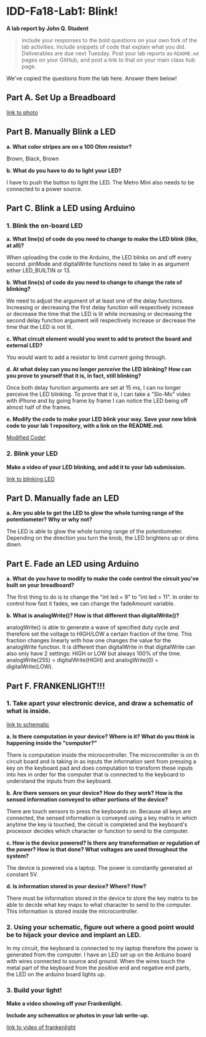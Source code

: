 # IDD-Fa18-Lab1: Blink!

**A lab report by John Q. Student**


> Include your responses to the bold questions on your own fork of the lab activities. Include snippets of code that explain what you did. Deliverables are due next Tuesday. Post your lab reports as `README.md` pages on your GitHub, and post a link to that on your main class hub page.

We've copied the questions from the lab here. Answer them below!

## Part A. Set Up a Breadboard

[link to photo](https://github.com/wario123/IDD-Fa18-Lab1/blob/master/IMG_7296.jpg)
 

## Part B. Manually Blink a LED

**a. What color stripes are on a 100 Ohm resistor?**

Brown, Black, Brown
 
**b. What do you have to do to light your LED?**

I have to push the button to light the LED. The Metro Mini also needs to be connected to a power source.

## Part C. Blink a LED using Arduino

### 1. Blink the on-board LED

**a. What line(s) of code do you need to change to make the LED blink (like, at all)?**

When uploading the code to the Arduino, the LED blinks on and off every second. pinMode and digitalWrite functions need to take in as argument either LED_BUILTIN or 13.

**b. What line(s) of code do you need to change to change the rate of blinking?**

We need to adjust the argument of at least one of the delay functions. Increasing or decreasing the first delay function will respectively increase or decrease the time that the LED is lit while increasing or decreasing the second delay function argument will respectively increase or decrease the time that the LED is not lit.

**c. What circuit element would you want to add to protect the board and external LED?**

You would want to add a resistor to limit current going through.
 
**d. At what delay can you no longer *perceive* the LED blinking? How can you prove to yourself that it is, in fact, still blinking?**

Once both delay function arguments are set at 15 ms, I can no longer perceive the LED blinking. To prove that it is, I can take a "Slo-Mo" video with iPhone and by going frame by frame I can notice the LED being off almost half of the frames.

**e. Modify the code to make your LED blink your way. Save your new blink code to your lab 1 repository, with a link on the README.md.**

[Modified Code!](https://github.com/wario123/IDD-Fa18-Lab1/blob/master/partC_question1e.ino)
    

### 2. Blink your LED

**Make a video of your LED blinking, and add it to your lab submission.**

[link to blinking LED](https://www.youtube.com/watch?v=U1FaAGCqVZ8&feature=youtu.be)


## Part D. Manually fade an LED

**a. Are you able to get the LED to glow the whole turning range of the potentiometer? Why or why not?**

The LED is able to glow the whole turning range of the potentiometer. Depending on the direction you turn the knob, the LED brightens up or dims down.


## Part E. Fade an LED using Arduino

**a. What do you have to modify to make the code control the circuit you've built on your breadboard?**

The first thing to do is to change the "int led = 9" to "int led = 11". In order to control how fast it fades, we can change the fadeAmount variable.

**b. What is analogWrite()? How is that different than digitalWrite()?**

analogWrite() is able to generate a wave of specified duty cycle and therefore set the voltage to HIGH/LOW a certain fraction of the time. This fraction changes linearly with how one changes the value for the analogWrite function. It is different than digitalWrite in that digitalWrite can also only have 2 settings: HIGH or LOW but always 100% of the time. analogWrite(255) = digitalWrite(HIGH) and analogWrite(0) = digitalWrite(LOW).


## Part F. FRANKENLIGHT!!!

### 1. Take apart your electronic device, and draw a schematic of what is inside. 

[link to schematic](https://github.com/wario123/IDD-Fa18-Lab1/blob/master/IMG_7319.jpg)


**a. Is there computation in your device? Where is it? What do you think is happening inside the "computer?"**

There is computation inside the microcontroller. The microcontroller is on th circuit board and is taking in as inputs the information sent from pressing a key on the keyboard pad and does computation to transform these inputs into hex in order for the computer that is connected to the keyboard to understand the inputs from the keyboard.

**b. Are there sensors on your device? How do they work? How is the sensed information conveyed to other portions of the device?**

There are touch sensors to press the keyboards on. Because all keys are connected, the sensed information is conveyed using a key matrix in which anytime the key is touched, the circuit is completed and the keyboard's processor decides which character or function to send to the computer.

**c. How is the device powered? Is there any transformation or regulation of the power? How is that done? What voltages are used throughout the system?**

The device is powered via a laptop. The power is constantly generated at constant 5V.

**d. Is information stored in your device? Where? How?**

There must be information stored in the device to store the key matrix to be able to decide what key maps to what character to send to the computer. This information is stored inside the microcontroller.

### 2. Using your schematic, figure out where a good point would be to hijack your device and implant an LED.

In my circuit, the keyboard is connected to my laptop therefore the power is generated from the computer. I have an LED set up on the Arduino board with wires connected to source and ground. When the wires touch the metal part of the keyboard from the positive end and negative end parts, the LED on the arduino board lights up.

### 3. Build your light!

**Make a video showing off your Frankenlight.**

**Include any schematics or photos in your lab write-up.**

[link to video of frankenlight](https://www.youtube.com/watch?v=3TEYE3-ppyM&feature=youtu.be)

